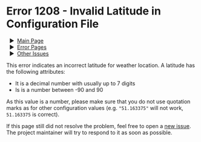 # Error 1208 - Invalid Latitude in Configuration File

&nbsp;&nbsp;▶ &nbsp;[Main Page](../)  
&nbsp;&nbsp;▶ &nbsp;[Error Pages](../errors)  
&nbsp;&nbsp;▶ &nbsp;[Other Issues](https://github.com/smolinde/iot-dashboard/issues)

This error indicates an incorrect latitude for weather location. A latitude has the following attributes:

- It is a decimal number with usually up to 7 digits
- Is is a number between -90 and 90

As this value is a number, please make sure that you do not use quotation marks as for other configuration values (e.g. `"51.163375"` will not work, `51.163375` is correct).

If this page still did not resolve the problem, feel free to open a [new issue](https://github.com/smolinde/iot-dashboard/issues/new?template=BLANK_ISSUE). The project maintainer will try to respond to it as soon as possible.